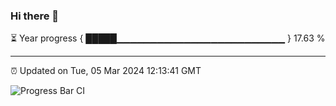 ### Hi there 👋

⏳ Year progress { █████▁▁▁▁▁▁▁▁▁▁▁▁▁▁▁▁▁▁▁▁▁▁▁▁▁ } 17.63 %

---

⏰ Updated on Tue, 05 Mar 2024 12:13:41 GMT

![Progress Bar CI](https://github.com/Shyam-Makwana/GitHub-Actions-Demo/workflows/Progress%20Bar%20CI/badge.svg)
